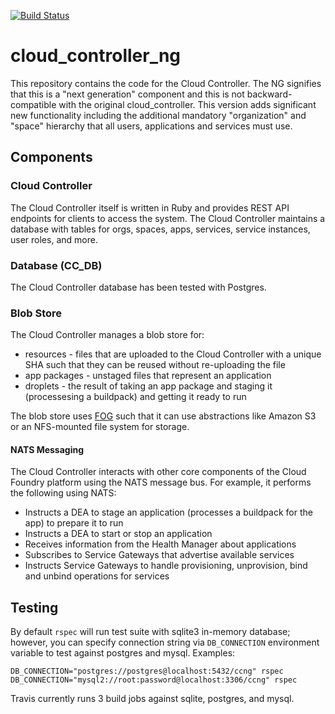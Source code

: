 [![Build Status](https://travis-ci.org/cloudfoundry/cloud_controller_ng.png)](https://travis-ci.org/cloudfoundry/cloud_controller_ng)

# cloud_controller_ng

This repository contains the code for the Cloud Controller. The NG signifies that this is a "next generation" component and this is not backward-compatible with the original cloud_controller. 
This version adds significant new functionality including the additional mandatory "organization" and "space" hierarchy that all users, applications and services must use.

## Components

### Cloud Controller

The Cloud Controller itself is written in Ruby and provides REST API endpoints for clients to access
the system. The Cloud Controller maintains a database with tables for orgs, spaces, apps,
services, service instances, user roles, and more. 

### Database (CC_DB)

The Cloud Controller database has been tested with Postgres.

### Blob Store

The Cloud Controller manages a blob store for:

- resources - files that are uploaded to the Cloud Controller with a unique SHA such that they can be reused without re-uploading the file
- app packages - unstaged files that represent an application
- droplets - the result of taking an app package and staging it (processesing a buildpack) and getting it ready to run

The blob store uses [FOG][fog] such that it can use abstractions like Amazon S3 or an NFS-mounted file system for storage.

[fog]: http://fog.io/

#### NATS Messaging

The Cloud Controller interacts with other core components of the Cloud Foundry platform using the NATS message bus. For example, it performs the following using NATS:

- Instructs a DEA to stage an application (processes a buildpack for the app) to prepare it to run
- Instructs a DEA to start or stop an application
- Receives information from the Health Manager about applications
- Subscribes to Service Gateways that advertise available services
- Instructs Service Gateways to handle provisioning, unprovision, bind and unbind operations for services

## Testing

By default `rspec` will run test suite with sqlite3 in-memory database;
however, you can specify connection string via `DB_CONNECTION` environment
variable to test against postgres and mysql. Examples:

    DB_CONNECTION="postgres://postgres@localhost:5432/ccng" rspec
    DB_CONNECTION="mysql2://root:password@localhost:3306/ccng" rspec

Travis currently runs 3 build jobs against sqlite, postgres, and mysql.

